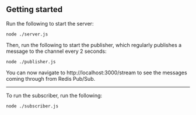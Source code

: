 ## Getting started

Run the following to start the server:

```
node ./server.js
```

Then, run the following to start the publisher, which regularly publishes a message to the channel every 2 seconds:

```
node ./publisher.js
```

You can now navigate to http://localhost:3000/stream to see the messages coming through from Redis Pub/Sub.

---

To run the subscriber, run the following:

```
node ./subscriber.js
```

